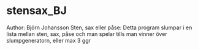 # stensax_BJ
Author: Björn Johansson
Sten, sax eller påse:
Detta program slumpar i en lista mellan sten, sax, påse och 
man spelar tills man vinner över slumpgeneratorn, eller max 3 ggr

